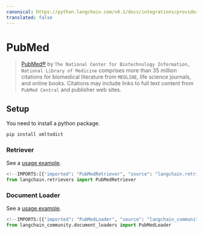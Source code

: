 ```yaml
---
canonical: https://python.langchain.com/v0.1/docs/integrations/providers/pubmed
translated: false
---
```


# PubMed

>[PubMed®](https://pubmed.ncbi.nlm.nih.gov/) by `The National Center for Biotechnology Information, National Library of Medicine`
> comprises more than 35 million citations for biomedical literature from `MEDLINE`, life science journals, and online books.
> Citations may include links to full text content from `PubMed Central` and publisher web sites.

## Setup

You need to install a python package.

```bash
pip install xmltodict
```

### Retriever

See a [usage example](/docs/integrations/retrievers/pubmed).

```python
<!--IMPORTS:[{"imported": "PubMedRetriever", "source": "langchain.retrievers", "docs": "https://api.python.langchain.com/en/latest/retrievers/langchain_community.retrievers.pubmed.PubMedRetriever.html", "title": "PubMed"}]-->
from langchain.retrievers import PubMedRetriever
```

### Document Loader

See a [usage example](/docs/integrations/document_loaders/pubmed).

```python
<!--IMPORTS:[{"imported": "PubMedLoader", "source": "langchain_community.document_loaders", "docs": "https://api.python.langchain.com/en/latest/document_loaders/langchain_community.document_loaders.pubmed.PubMedLoader.html", "title": "PubMed"}]-->
from langchain_community.document_loaders import PubMedLoader
```